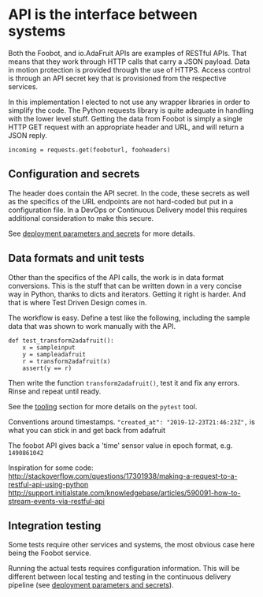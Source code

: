 # API is the interface between systems
Both the
Foobot, and io.AdaFruit APIs are examples of RESTful APIs.
That means that they work through HTTP calls that carry a JSON payload.
Data in motion protection is provided through the use of HTTPS.
Access control is through an API secret key that is provisioned from the respective services.

In this implementation I elected to not use any wrapper libraries in order to
simplify the code. The Python requests library is quite adequate in handling
with the lower level stuff. Getting the data from Foobot is simply a single HTTP GET request with an appropriate header and URL, and will return a JSON reply.
```
incoming = requests.get(fooboturl, fooheaders)
```

## Configuration and secrets

The header does contain the API secret. In the code, these secrets as well as
the specifics of the URL endpoints are not hard-coded but put in a configuration
file. In a DevOps or Continuous Delivery model this requires additional consideration
to make this secure.

See [deployment parameters and secrets](deploymentparams.md) for more details.

## Data formats and unit tests
Other than the specifics of the API calls, the work is in data format conversions.
This is the stuff that can be written down in a very concise way in Python, thanks to dicts and iterators.
Getting it right is harder. And that is where Test Driven Design comes in.

The workflow is easy. Define a test like the following, including the sample data that
was shown to work manually with the API.
```
def test_transform2adafruit():
    x = sampleinput
    y = sampleadafruit
    r = transform2adafruit(x)
    assert(y == r)
```
Then write the function `transform2adafruit()`, test it and fix any errors.
Rinse and repeat until ready.

See the [tooling](txt/tooling.md) section for more details
on the `pytest` tool.


Conventions around timestamps.
`"created_at": "2019-12-23T21:46:23Z",`
is what you can stick in and get back from adafruit

The foobot API gives back a 'time' sensor value in epoch format, e.g. `1490861042`


Inspiration for some code:
http://stackoverflow.com/questions/17301938/making-a-request-to-a-restful-api-using-python
http://support.initialstate.com/knowledgebase/articles/590091-how-to-stream-events-via-restful-api

## Integration testing
Some tests require other services and systems, the most obvious case here being the Foobot service.

Running the actual tests requires configuration information.
This will be different between local testing and testing in the continuous delivery pipeline (see [deployment parameters and secrets](deploymentparams.md)).
